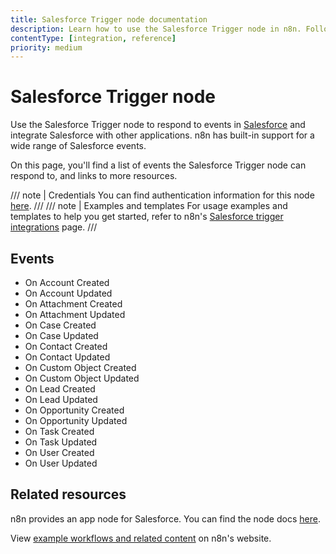 ```yaml
---
title: Salesforce Trigger node documentation
description: Learn how to use the Salesforce Trigger node in n8n. Follow technical documentation to integrate Salesforce Trigger node into your workflows.
contentType: [integration, reference]
priority: medium
---
```


# Salesforce Trigger node

Use the Salesforce Trigger node to respond to events in [Salesforce](https://login.salesforce.com/) and integrate Salesforce with other applications. n8n has built-in support for a wide range of Salesforce events.

On this page, you'll find a list of events the Salesforce Trigger node can respond to, and links to more resources.

///  note  | Credentials
You can find authentication information for this node [here](/integrations/builtin/credentials/salesforce.md).
///
///  note  | Examples and templates
For usage examples and templates to help you get started, refer to n8n's [Salesforce trigger integrations](https://n8n.io/integrations/salesforce-trigger/) page.
///

## Events

* On Account Created
* On Account Updated
* On Attachment Created
* On Attachment Updated
* On Case Created
* On Case Updated
* On Contact Created
* On Contact Updated
* On Custom Object Created
* On Custom Object Updated
* On Lead Created
* On Lead Updated
* On Opportunity Created
* On Opportunity Updated
* On Task Created
* On Task Updated
* On User Created
* On User Updated

## Related resources

n8n provides an app node for Salesforce. You can find the node docs [here](/integrations/builtin/app-nodes/n8n-nodes-base.salesforce.md).

View [example workflows and related content](https://n8n.io/integrations/salesforce-trigger/) on n8n's website.
